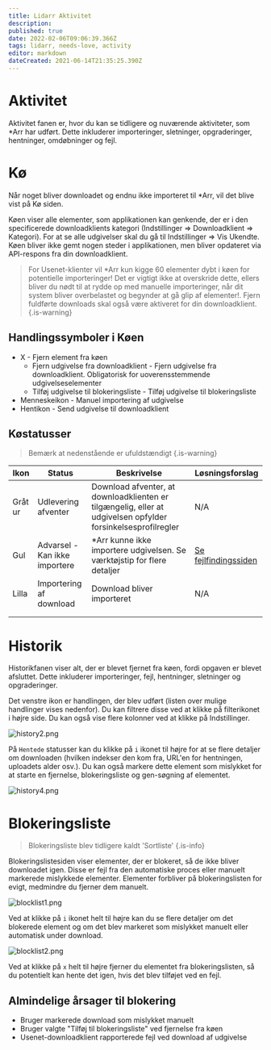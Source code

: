```yaml
---
title: Lidarr Aktivitet
description: 
published: true
date: 2022-02-06T09:06:39.366Z
tags: lidarr, needs-love, activity
editor: markdown
dateCreated: 2021-06-14T21:35:25.390Z
---
```


# Aktivitet

Aktivitet fanen er, hvor du kan se tidligere og nuværende aktiviteter, som \*Arr har udført. Dette inkluderer importeringer, sletninger, opgraderinger, hentninger, omdøbninger og fejl.

# Kø

Når noget bliver downloadet og endnu ikke importeret til \*Arr, vil det blive vist på Kø siden.

Køen viser alle elementer, som applikationen kan genkende, der er i den specificerede downloadklients kategori (Indstillinger => Downloadklient => Kategori). For at se alle udgivelser skal du gå til Indstillinger => Vis Ukendte. Køen bliver ikke gemt nogen steder i applikationen, men bliver opdateret via API-respons fra din downloadklient.

> For Usenet-klienter vil \*Arr kun kigge 60 elementer dybt i køen for potentielle importeringer! Det er vigtigt ikke at overskride dette, ellers bliver du nødt til at rydde op med manuelle importeringer, når dit system bliver overbelastet og begynder at gå glip af elementer!.
> Fjern fuldførte downloads skal også være aktiveret for din downloadklient. {.is-warning}

## Handlingssymboler i Køen

- X - Fjern element fra køen
  - Fjern udgivelse fra downloadklient - Fjern udgivelse fra downloadklient. Obligatorisk for uoverensstemmende udgivelseselementer
  - Tilføj udgivelse til blokeringsliste - Tilføj udgivelse til blokeringsliste
- Menneskeikon - Manuel importering af udgivelse
- Hentikon - Send udgivelse til downloadklient

## Køstatusser

> Bemærk at nedenstående er ufuldstændigt {.is-warning}

| Ikon        | Status                   | Beskrivelse                                                                                     | Løsningsforslag                                          |
| ----------- | ------------------------ | ----------------------------------------------------------------------------------------------- | -------------------------------------------------------- |
| Gråt ur     | Udlevering afventer      | Download afventer, at downloadklienten er tilgængelig, eller at udgivelsen opfylder forsinkelsesprofilregler | N/A                                                      |
| Gul         | Advarsel - Kan ikke importere | \*Arr kunne ikke importere udgivelsen. Se værktøjstip for flere detaljer                    | [Se fejlfindingssiden](/lidarr/troubleshooting) |
| Lilla       | Importering af download   | Download bliver importeret                                                                           | N/A                                                      |
|             |                          |                                                                                                 |                                                          |
|             |                          |                                                                                                 |                                                          |

# Historik

Historikfanen viser alt, der er blevet fjernet fra køen, fordi opgaven er blevet afsluttet. Dette inkluderer importeringer, fejl, hentninger, sletninger og opgraderinger.

Det venstre ikon er handlingen, der blev udført (listen over mulige handlinger vises nedenfor). Du kan filtrere disse ved at klikke på filterikonet i højre side. Du kan også vise flere kolonner ved at klikke på Indstillinger.

![history2.png](/assets/lidarr/history2.png)

På `Hentede` statusser kan du klikke på `i` ikonet til højre for at se flere detaljer om downloaden (hvilken indekser den kom fra, URL'en for hentningen, uploadets alder osv.). Du kan også markere dette element som mislykket for at starte en fjernelse, blokeringsliste og gen-søgning af elementet.

![history4.png](/assets/lidarr/history4.png)

# Blokeringsliste

> Blokeringsliste blev tidligere kaldt 'Sortliste' {.is-info}

Blokeringslistesiden viser elementer, der er blokeret, så de ikke bliver downloadet igen. Disse er fejl fra den automatiske proces eller manuelt markerede mislykkede elementer. Elementer forbliver på blokeringslisten for evigt, medmindre du fjerner dem manuelt.

![blocklist1.png](/assets/lidarr/blocklist1.png)

Ved at klikke på `i` ikonet helt til højre kan du se flere detaljer om det blokerede element og om det blev markeret som mislykket manuelt eller automatisk under download.

![blocklist2.png](/assets/lidarr/blocklist2.png)

Ved at klikke på `x` helt til højre fjerner du elementet fra blokeringslisten, så du potentielt kan hente det igen, hvis det blev tilføjet ved en fejl.

## Almindelige årsager til blokering

- Bruger markerede download som mislykket manuelt
- Bruger valgte "Tilføj til blokeringsliste" ved fjernelse fra køen
- Usenet-downloadklient rapporterede fejl ved download af udgivelse